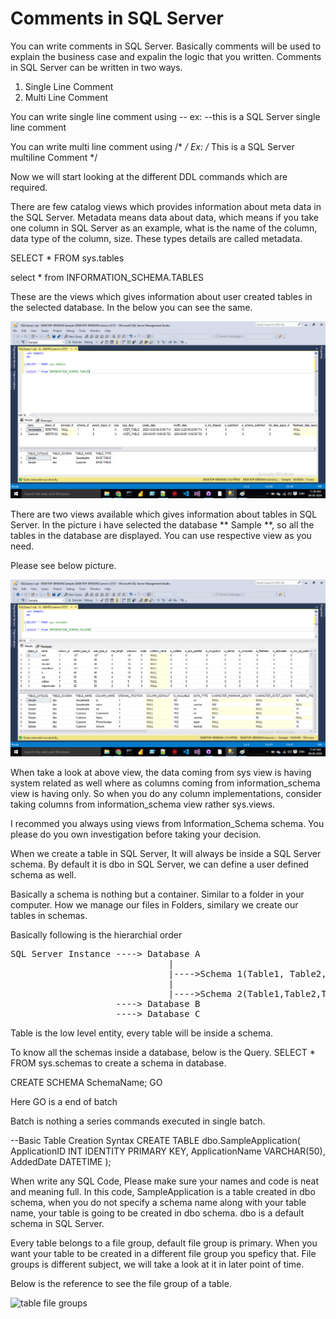 # Comments in SQL Server
  You can write comments in SQL Server. Basically comments will be used to explain the business case and expalin the logic that you written.
  Comments in SQL Server can be written in two ways.
  1. Single Line Comment
  2. Multi Line Comment

You can write single line comment using --
ex: --this is a SQL Server single line comment

You can write multi line comment using /*  */
Ex: /* This is a SQL Server multiline Comment */

Now we will start looking at the different DDL commands which are required.

There are few catalog views which provides information about meta data in the SQL Server. Metadata means data about data, which means if you take one column in SQL Server as an example, what is the name of the column, data type of the column, size. These types details are called metadata.

SELECT * FROM sys.tables

select * from INFORMATION_SCHEMA.TABLES

These are the views which gives information about user created tables in the selected database. In the below you can see the same.

![User Tables in a data](https://github.com/bodempudi/CodeSnippets/blob/master/images/SQLServer/User%20tables.png)

There are two views available which gives information about tables in SQL Server. In the picture i have selected the database ** Sample **, so all the tables
in the database are displayed. You can use respective view as you need.

Please see below picture.

![All Columns View](https://github.com/bodempudi/CodeSnippets/blob/master/images/SQLServer/Columns.png)

When take a look at above view, the data coming from sys view is having system related as well where as columns coming from information_schema view is having only. So when you do any column implementations, consider taking columns from information_schema view rather sys.views.

I recommed you always using views from Information_Schema schema. You please do you own investigation before taking your decision.

When we create a table in SQL Server, It will always be inside a SQL Server schema. By default it is dbo in SQL Server, we can define a user defined
schema as well.

Basically a schema is nothing but a container. Similar to a folder in your computer. How we manage our files in Folders, similary we create our tables 
in schemas.

Basically following is the hierarchial order
<pre>
SQL Server Instance ----> Database A
                              |
                              |---->Schema 1(Table1, Table2, Table3)
                              |
                              |---->Schema 2(Table1,Table2,Table3)
                    ----> Database B
                    ----> Database C
</pre>
Table is the low level entity, every table will be inside a schema.

To know all the schemas inside a database, below is the Query.
SELECT * FROM sys.schemas
to create a schema in database.


CREATE SCHEMA SchemaName;
GO

 Here GO is a end of batch

 Batch is nothing a series commands executed in single batch.

--Basic Table Creation Syntax
CREATE TABLE dbo.SampleApplication(
ApplicationID INT IDENTITY PRIMARY KEY,
ApplicationName VARCHAR(50),
AddedDate DATETIME
);

When write any SQL Code, Please make sure your names and code is neat and meaning full.
In this code, SampleApplication is a table created in dbo schema, when you do not specify a schema name along with your table name, your table is going
to be created in dbo schema. dbo is a default schema in SQL Server. 

Every table belongs to a file group, default file group is primary. When you want your table to be created in a different file group you speficy that. File groups is different subject, we will take a look at it in later point of time.

Below is the reference to see the file group of a table.

![table file groups](https://github.com/bodempudi/CodeSnippets/assets/2835142/c7004650-96de-4e78-88e3-6b4f76aaec21)




